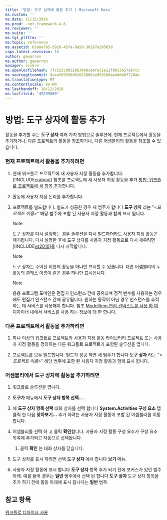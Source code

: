 ```yaml
---
title: '방법: 도구 상자에 활동 추가 | Microsoft Docs'
ms.custom: ''
ms.date: 11/15/2016
ms.prod: .net-framework-4.6
ms.reviewer: ''
ms.suite: ''
ms.tgt_pltfrm: ''
ms.topic: reference
ms.assetid: b3a8a785-5928-457a-8a50-30267e29503d
caps.latest.revision: 16
author: gewarren
ms.author: gewarren
manager: erikre
ms.openlocfilehash: 7fc523cd032863498cdefac1e12f0653a57ab7cc
ms.sourcegitcommit: 9ceaf69568d61023868ced59108ae4dd46f720ab
ms.translationtype: MT
ms.contentlocale: ko-KR
ms.lasthandoff: 10/12/2018
ms.locfileid: "49299860"
---
```

# <a name="how-to-add-activities-to-the-toolbox"></a>방법: 도구 상자에 활동 추가
활동을 추가할 수는 **도구 상자** 여러 가지 방법으로 솔루션에. 현재 프로젝트에서 활동을 추가하거나, 다른 프로젝트의 활동을 참조하거나, 다른 어셈블리의 활동을 참조할 수 있습니다.  
  
### <a name="to-add-an-activity-from-within-your-current-project"></a>현재 프로젝트에서 활동을 추가하려면  
  
1.  현재 워크플로 프로젝트에 새 사용자 지정 활동을 추가합니다. [!INCLUDE[crabout](../includes/crabout-md.md)] 참조를 프로젝트에 새 사용자 지정 활동을 추가 [방법: 워크플로 프로젝트에 새 항목 추가](../workflow-designer/how-to-add-a-new-item-to-a-workflow-project.md)합니다.  
  
2.  활동에 사용자 지정 논리를 추가합니다.  
  
3.  프로젝트를 빌드합니다. 빌드가 성공한 경우 새 범주가 합니다 **도구 상자** 라는 "\<*프로젝트 이름*>" 해당 범주에 포함 된 사용자 지정 활동과 함께 표시 됩니다.  
  
    > [!NOTE]
    >  도구 상자를 다시 설정하는 경우 솔루션을 다시 빌드하더라도 사용자 지정 활동은 제거됩니다. 다시 설정한 후에 도구 상자를 사용자 지정 활동으로 다시 채우려면 [!INCLUDE[vs2010](../includes/vs2010-md.md)]을 다시 시작합니다.  
  
    > [!NOTE]
    >  도구 상자는 주어진 이름의 활동을 하나만 표시할 수 있습니다. 다른 어셈블리의 두 활동의 클래스 이름이 같은 경우 하나만 표시됩니다.  
  
    > [!NOTE]
    >  응용 프로그램 도메인은 편집기 인스턴스 간에 공유되며 정적 변수를 사용하는 경우에도 편집기 인스턴스 간에 공유됩니다. 원하는 동작이 아닌 경우 인스턴스를 추적하는 데 서비스를 사용해야 합니다. 참조 [ModelItem 편집 컨텍스트를 사용 하 여](http://msdn.microsoft.com/library/7f9f1ea5-0147-4079-8eca-be94f00d3aa1) 디자이너 내에서 서비스를 사용 하는 정보에 대 한 합니다.  
  
### <a name="to-add-an-activity-from-within-a-different-project"></a>다른 프로젝트에서 활동을 추가하려면  
  
1.  하나 이상의 워크플로 프로젝트와 사용자 지정 활동 라이브러리 프로젝트 또는 사용자 지정 활동을 정의하는 다른 워크플로 프로젝트가 포함된 솔루션을 엽니다.  
  
2.  프로젝트를 모두 빌드합니다. 빌드가 성공 하면 새 범주가 합니다 **도구 상자** 라는 "\<*프로젝트 이름*>" 해당 범주에 포함 된 사용자 지정 활동과 함께 표시 됩니다.  
  
### <a name="to-add-an-activity-to-the-toolbox-from-an-assembly"></a>어셈블리에서 도구 상자에 활동을 추가하려면  
  
1.  워크플로 솔루션을 엽니다.  
  
2.  **도구가** 메뉴에서 **도구 상자 항목 선택...** .  
  
3.  에 **도구 상자 항목 선택** 대화 상자를 선택 합니다 **System.Activities 구성 요소** 탭 클릭 한 다음 **찾아보기...** 추가 하려는 사용자 지정 활동이 포함 된 어셈블리를 이동 합니다.  
  
4.  어셈블리를 선택 하 고 클릭 **확인**합니다. 사용자 지정 활동 구성 요소가 구성 요소 목록에 추가되고 자동으로 선택됩니다.  
  
    1.  클릭 **확인** 는 대화 상자를 닫습니다.  
  
5.  도구 상자를 표시 하려면 선택 **도구 상자** 에서 합니다 **보기** 메뉴.  
  
6.  사용자 지정 활동에 표시 합니다 **도구 상자** 항목 추가 되기 전에 포커스가 있던 범주 아래. 예를 들어 경우는 **일반** 범주에서 선택 된 합니다 **도구 상자** 도구 상자 항목을 추가 하기 전에 활동 아래에 표시 됩니다는 **일반** 범주.  
  
## <a name="see-also"></a>참고 항목  
 [워크플로 디자이너 사용](../workflow-designer/using-the-workflow-designer.md)